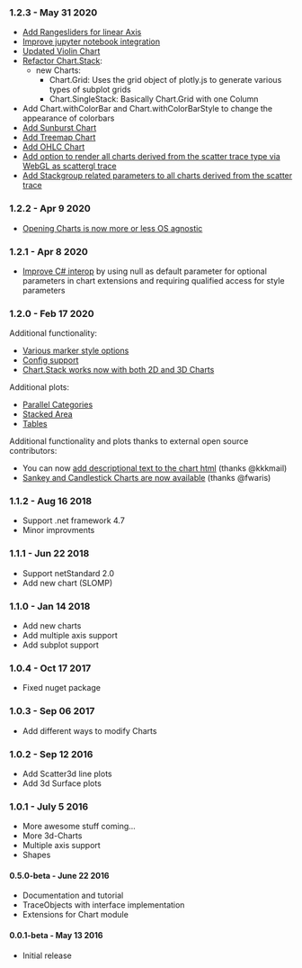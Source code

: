### 1.2.3 - May 31 2020
 * [Add Rangesliders for linear Axis](https://github.com/muehlhaus/FSharp.Plotly/commit/544641492195b1938697721b72814e0187a6c979)
 * [Improve jupyter notebook integration](https://github.com/muehlhaus/FSharp.Plotly/commit/e9560656bbc8dbf767c9eb6ca35f321c98195238)
 * [Updated Violin Chart](https://github.com/muehlhaus/FSharp.Plotly/commit/4d3afc527b11cd2f5a18c1d9876ad4e3f83beb02)
 * [Refactor Chart.Stack]():
   * new Charts: 
     * Chart.Grid: Uses the grid object of plotly.js to generate various types of subplot grids
     * Chart.SingleStack: Basically Chart.Grid with one Column
 * Add Chart.withColorBar and Chart.withColorBarStyle to change the appearance of colorbars
 * [Add Sunburst Chart]()
 * [Add Treemap Chart]()
 * [Add OHLC Chart]()
 * [Add option to render all charts derived from the scatter trace type via WebGL as scattergl trace]()
 * [Add Stackgroup related parameters to all charts derived from the scatter trace]()

### 1.2.2 - Apr 9 2020
 * [Opening Charts is now more or less OS agnostic](https://github.com/muehlhaus/FSharp.Plotly/commit/f6e3dceade085e43e7e56b478b9cf7b533a4fe55)


### 1.2.1 - Apr 8 2020
 * [Improve C# interop](https://github.com/muehlhaus/FSharp.Plotly/commit/4bc8a45d4cdea3961c15429680923927b47a2840) by using null as default parameter for optional parameters in chart extensions and requiring qualified access for style parameters


### 1.2.0 - Feb 17 2020
Additional functionality:
 * [Various marker style options](https://github.com/muehlhaus/FSharp.Plotly/commit/11a80f94d9fb9f94a4504073955e009746e9fd0d)
 * [Config support](https://github.com/muehlhaus/FSharp.Plotly/commit/70998edd586553b40a8b95de56d86639902a5420)
 * [Chart.Stack works now with both 2D and 3D Charts](https://github.com/muehlhaus/FSharp.Plotly/commit/db7ce675a73f37598590f24ac99c246fce78759e)

Additional plots:
 * [Parallel Categories](https://github.com/muehlhaus/FSharp.Plotly/commit/adaf9e361d9fe8ac3b51a8832ffbb024cd3d78dc)
 * [Stacked Area](https://github.com/muehlhaus/FSharp.Plotly/commit/612666883ac07f21350d3da3d6749387a9cb1f4d)
 * [Tables](https://github.com/muehlhaus/FSharp.Plotly/commit/6bfc9e34072c486546ad3fbf118f027e57c6114c)

Additional functionality and plots thanks to external open source contributors:
 * You can now [add descriptional text to the chart html](https://github.com/muehlhaus/FSharp.Plotly/commit/bd99364d1fcfe894c772ad2fe9c59b31a37dc547) (thanks @kkkmail)
 * [Sankey and Candlestick Charts are now available](https://github.com/muehlhaus/FSharp.Plotly/commit/f1e873d7e2c2cc5a60c2365058880419668d1804) (thanks @fwaris)


### 1.1.2 - Aug 16 2018
* Support .net framework 4.7
* Minor improvments 

### 1.1.1 - Jun 22 2018
* Support netStandard 2.0
* Add new chart (SLOMP)

### 1.1.0 - Jan 14 2018
* Add new charts
* Add multiple axis support
* Add subplot support


### 1.0.4 - Oct 17 2017
* Fixed nuget package

### 1.0.3 - Sep 06 2017
* Add different ways to modify Charts


### 1.0.2 - Sep 12 2016
* Add Scatter3d line plots
* Add 3d Surface plots

### 1.0.1 - July 5 2016
* More awesome stuff coming...
* More 3d-Charts
* Multiple axis support
* Shapes 

#### 0.5.0-beta - June 22 2016
* Documentation and tutorial
* TraceObjects with interface implementation
* Extensions for Chart module

#### 0.0.1-beta - May 13 2016
* Initial release
